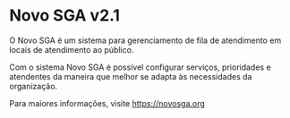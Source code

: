 # Novo SGA v2.1

O Novo SGA é um sistema para gerenciamento de fila de atendimento em locais de atendimento ao público.

Com o sistema Novo SGA é possível configurar serviços, prioridades e atendentes da maneira que melhor se adapta às necessidades da organização.

Para maiores informações, visite https://novosga.org
